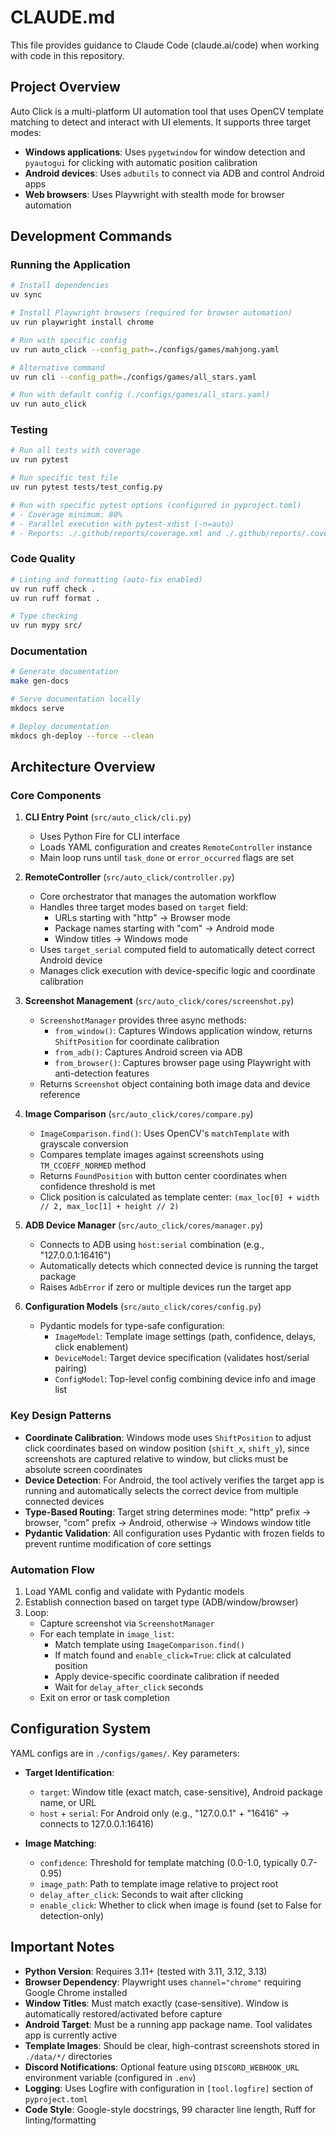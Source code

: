 # CLAUDE.md

This file provides guidance to Claude Code (claude.ai/code) when working with code in this repository.

## Project Overview

Auto Click is a multi-platform UI automation tool that uses OpenCV template matching to detect and interact with UI elements. It supports three target modes:
- **Windows applications**: Uses `pygetwindow` for window detection and `pyautogui` for clicking with automatic position calibration
- **Android devices**: Uses `adbutils` to connect via ADB and control Android apps
- **Web browsers**: Uses Playwright with stealth mode for browser automation

## Development Commands

### Running the Application

```bash
# Install dependencies
uv sync

# Install Playwright browsers (required for browser automation)
uv run playwright install chrome

# Run with specific config
uv run auto_click --config_path=./configs/games/mahjong.yaml

# Alternative command
uv run cli --config_path=./configs/games/all_stars.yaml

# Run with default config (./configs/games/all_stars.yaml)
uv run auto_click
```

### Testing

```bash
# Run all tests with coverage
uv run pytest

# Run specific test file
uv run pytest tests/test_config.py

# Run with specific pytest options (configured in pyproject.toml)
# - Coverage minimum: 80%
# - Parallel execution with pytest-xdist (-n=auto)
# - Reports: ./.github/reports/coverage.xml and ./.github/reports/.coverage.pytest.xml
```

### Code Quality

```bash
# Linting and formatting (auto-fix enabled)
uv run ruff check .
uv run ruff format .

# Type checking
uv run mypy src/
```

### Documentation

```bash
# Generate documentation
make gen-docs

# Serve documentation locally
mkdocs serve

# Deploy documentation
mkdocs gh-deploy --force --clean
```

## Architecture Overview

### Core Components

1. **CLI Entry Point** (`src/auto_click/cli.py`)
   - Uses Python Fire for CLI interface
   - Loads YAML configuration and creates `RemoteController` instance
   - Main loop runs until `task_done` or `error_occurred` flags are set

2. **RemoteController** (`src/auto_click/controller.py`)
   - Core orchestrator that manages the automation workflow
   - Handles three target modes based on `target` field:
     - URLs starting with "http" → Browser mode
     - Package names starting with "com" → Android mode
     - Window titles → Windows mode
   - Uses `target_serial` computed field to automatically detect correct Android device
   - Manages click execution with device-specific logic and coordinate calibration

3. **Screenshot Management** (`src/auto_click/cores/screenshot.py`)
   - `ScreenshotManager` provides three async methods:
     - `from_window()`: Captures Windows application window, returns `ShiftPosition` for coordinate calibration
     - `from_adb()`: Captures Android screen via ADB
     - `from_browser()`: Captures browser page using Playwright with anti-detection features
   - Returns `Screenshot` object containing both image data and device reference

4. **Image Comparison** (`src/auto_click/cores/compare.py`)
   - `ImageComparison.find()`: Uses OpenCV's `matchTemplate` with grayscale conversion
   - Compares template images against screenshots using `TM_CCOEFF_NORMED` method
   - Returns `FoundPosition` with button center coordinates when confidence threshold is met
   - Click position is calculated as template center: `(max_loc[0] + width // 2, max_loc[1] + height // 2)`

5. **ADB Device Manager** (`src/auto_click/cores/manager.py`)
   - Connects to ADB using `host:serial` combination (e.g., "127.0.0.1:16416")
   - Automatically detects which connected device is running the target package
   - Raises `AdbError` if zero or multiple devices run the target app

6. **Configuration Models** (`src/auto_click/cores/config.py`)
   - Pydantic models for type-safe configuration:
     - `ImageModel`: Template image settings (path, confidence, delays, click enablement)
     - `DeviceModel`: Target device specification (validates host/serial pairing)
     - `ConfigModel`: Top-level config combining device info and image list

### Key Design Patterns

- **Coordinate Calibration**: Windows mode uses `ShiftPosition` to adjust click coordinates based on window position (`shift_x`, `shift_y`), since screenshots are captured relative to window, but clicks must be absolute screen coordinates
- **Device Detection**: For Android, the tool actively verifies the target app is running and automatically selects the correct device from multiple connected devices
- **Type-Based Routing**: Target string determines mode: "http" prefix → browser, "com" prefix → Android, otherwise → Windows window title
- **Pydantic Validation**: All configuration uses Pydantic with frozen fields to prevent runtime modification of core settings

### Automation Flow

1. Load YAML config and validate with Pydantic models
2. Establish connection based on target type (ADB/window/browser)
3. Loop:
   - Capture screenshot via `ScreenshotManager`
   - For each template in `image_list`:
     - Match template using `ImageComparison.find()`
     - If match found and `enable_click=True`: click at calculated position
     - Apply device-specific coordinate calibration if needed
     - Wait for `delay_after_click` seconds
   - Exit on error or task completion

## Configuration System

YAML configs are in `./configs/games/`. Key parameters:

- **Target Identification**:
  - `target`: Window title (exact match, case-sensitive), Android package name, or URL
  - `host` + `serial`: For Android only (e.g., "127.0.0.1" + "16416" → connects to 127.0.0.1:16416)

- **Image Matching**:
  - `confidence`: Threshold for template matching (0.0-1.0, typically 0.7-0.95)
  - `image_path`: Path to template image relative to project root
  - `delay_after_click`: Seconds to wait after clicking
  - `enable_click`: Whether to click when image is found (set to False for detection-only)

## Important Notes

- **Python Version**: Requires 3.11+ (tested with 3.11, 3.12, 3.13)
- **Browser Dependency**: Playwright uses `channel="chrome"` requiring Google Chrome installed
- **Window Titles**: Must match exactly (case-sensitive). Window is automatically restored/activated before capture
- **Android Target**: Must be a running app package name. Tool validates app is currently active
- **Template Images**: Should be clear, high-contrast screenshots stored in `./data/*/` directories
- **Discord Notifications**: Optional feature using `DISCORD_WEBHOOK_URL` environment variable (configured in `.env`)
- **Logging**: Uses Logfire with configuration in `[tool.logfire]` section of `pyproject.toml`
- **Code Style**: Google-style docstrings, 99 character line length, Ruff for linting/formatting
